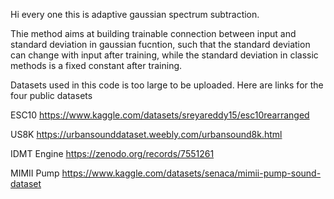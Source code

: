 Hi every one this is adaptive gaussian spectrum subtraction.

Thie method aims at building trainable connection between input and standard deviation in gaussian fucntion, 
such that the standard deviation can change with input after training, while the standard deviation in classic 
methods is a fixed constant after training.


Datasets used in this code is too large to be uploaded. Here are links for the four public datasets


ESC10
https://www.kaggle.com/datasets/sreyareddy15/esc10rearranged

US8K
https://urbansounddataset.weebly.com/urbansound8k.html

IDMT Engine
https://zenodo.org/records/7551261

MIMII Pump
https://www.kaggle.com/datasets/senaca/mimii-pump-sound-dataset

